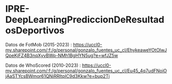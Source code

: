 # IPRE-DeepLearningPrediccionDeResultadosDeportivos
Datos de FotMob (2015-2023) : https://uccl0-my.sharepoint.com/:f:/g/personal/gonzalo_fuentes_uc_cl/EhykeaweYOtOlwJQpeKjFZ4B3nqXyvBWp-NMh1BgHYN5ug?e=wfJZ5w

Datos de WhoScored (2010-2023) : https://uccl0-my.sharepoint.com/:f:/g/personal/gonzalo_fuentes_uc_cl/Eu45_4q7udFNoiOjAaSTYcsBWmor61QNiRRItpIC9d3Kkw?e=bup2Tj
